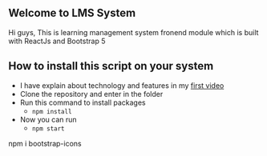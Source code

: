 ## Welcome to LMS System

Hi guys, This is learning management system fronend module which is built with ReactJs and Bootstrap 5

## How to install this script on your system

- I have explain about technology and features in my <a href="https://www.youtube.com/watch?v=AiJdmFfxoVM&list=PLgnySyq8qZmox-EAyxkPYe14ZVCVSBMdK&index=1">first video</a>
- Clone the repository and enter in the folder
- Run this command to install packages
  - <code>npm install</code>
- Now you can run
  - <code>npm start</code>

npm i bootstrap-icons
